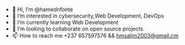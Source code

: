 - 👋 Hi, I’m @hamednfonte
- 👀 I’m interested in cybersecurity,Web Development, DevOps
- 🌱 I’m currently learning Web Development
- 💞️ I’m looking to collaborate on open source projects
- 📫 How to reach me +237 657597576 && hmsalim2003@gmail.cm


<!---
hamednfonte/hamednfonte is a ✨ special ✨ repository because its `README.md` (this file) appears on your GitHub profile.
You can click the Preview link to take a look at your changes.
--->
